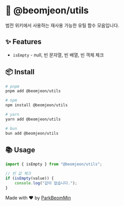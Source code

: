 # 🧰 @beomjeon/utils

범전 위키에서 사용하는 재사용 가능한 유틸 함수 모음입니다.

## ✨ Features

- `isEmpty` - null, 빈 문자열, 빈 배열, 빈 객체 체크

## 📦 Install

```bash
# pnpm
pnpm add @beomjeon/utils

# npm
npm install @beomjeon/utils

# yarn
yarn add @beomjeon/utils

# bun
bun add @beomjeon/utils

```

## 📚 Usage

```typescript
import { isEmpty } from "@beomjeon/utils";

// 빈 값 체크
if (isEmpty(value)) {
    console.log("값이 없습니다.");
}
```

Made with ❤️ by [ParkBeomMin](https://github.com/ParkBeomMin)
